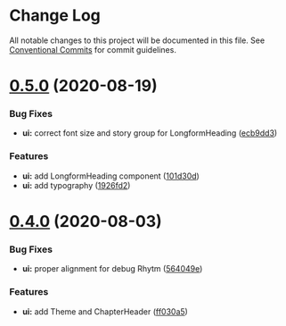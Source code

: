 # Change Log

All notable changes to this project will be documented in this file.
See [Conventional Commits](https://conventionalcommits.org) for commit guidelines.

# [0.5.0](https://github.com/JakeElder/tenjin/compare/v0.4.0...v0.5.0) (2020-08-19)


### Bug Fixes

* **ui:** correct font size and story group for LongformHeading ([ecb9dd3](https://github.com/JakeElder/tenjin/commit/ecb9dd35f5d8cd1063976f3af3ddb9da1934ba56))


### Features

* **ui:** add LongformHeading component ([101d30d](https://github.com/JakeElder/tenjin/commit/101d30d20e14b70a41303869749d9c43252484d7))
* **ui:** add typography ([1926fd2](https://github.com/JakeElder/tenjin/commit/1926fd293856496bb9ca88d91c55dcd53d97dbdc))





# [0.4.0](https://github.com/JakeElder/tenjin/compare/v0.3.1...v0.4.0) (2020-08-03)


### Bug Fixes

* **ui:** proper alignment for debug Rhytm ([564049e](https://github.com/JakeElder/tenjin/commit/564049edb573dc251f488d70b4de32d10aaebb0b))


### Features

* **ui:** add Theme and ChapterHeader ([ff030a5](https://github.com/JakeElder/tenjin/commit/ff030a5a4aef02ff06900bf8dbc3ac2f84e56b90))

